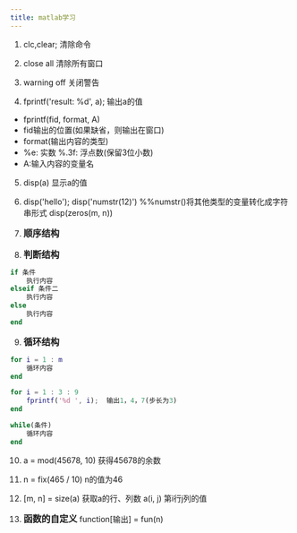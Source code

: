 ```yaml
---
title: matlab学习
---
```


1. clc,clear;   清除命令

2. close all   清除所有窗口

3. warning off   关闭警告

4. fprintf('result: %d', a); 输出a的值

* fprintf(fid, format, A)
* fid输出的位置(如果缺省，则输出在窗口)
* format(输出内容的类型)
* %e: 实数   %.3f: 浮点数(保留3位小数)
* A:输入内容的变量名

5. disp(a) 显示a的值

6. disp('hello');
   disp('numstr(12)')   %%numstr()将其他类型的变量转化成字符串形式
   disp(zeros(m, n))

7. <font size=3>**顺序结构**</font>

8. <font size=3>**判断结构**</font>
```matlab
if 条件
	执行内容
elseif 条件二
	执行内容
else
	执行内容
end
```

9. <font size=3>**循环结构**</font>
```matlab
for i = 1 : m
	循环内容
end

for i = 1 : 3 : 9
	fprintf('%d ', i);  输出1，4，7(步长为3)
end

while(条件)
	循环内容
end
```

10. a = mod(45678, 10)   获得45678的余数

11. n = fix(465 / 10)    n的值为46

12. [m, n] = size(a)   获取a的行、列数
	a(i, j)   第i行j列的值

13. <font size=3>**函数的自定义**</font>
function[输出] = fun(n)

